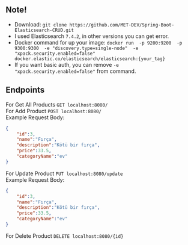 ## Note! 
- Download: ` git clone https://github.com/MET-DEV/Spring-Boot-Elasticsearch-CRUD.git ` 
- I used Elasticsearch   ` 7.4.2 `, in other versions you can get error.
- Docker command for up your image: ` docker run  -p 9200:9200  -p 9300:9300  -e "discovery.type=single-node"  -e "xpack.security.enabled=false"  docker.elastic.co/elasticsearch/elasticsearch:{your_tag} `
- If you want basic auth, you can remove ` -e "xpack.security.enabled=false" ` from command. 
 
 ## Endpoints
For Get All Products ```GET localhost:8080/ ``` <br/>
For Add Product ```POST localhost:8080/ ```  <br/>
Example Request Body:
```json
{
    "id":3,
    "name":"Fırça",
    "description":"Kötü bir fırça",
    "price":33.5,
    "categoryName":"ev"
}
```
For Update Product ```PUT localhost:8080/update ```  <br/>
Example Request Body:
```json
{
    "id":3,
    "name":"Fırça",
    "description":"Kötü bir fırça",
    "price":33.5,
    "categoryName":"ev"
}
```
For Delete Product ```DELETE localhost:8080/{id} ```  <br/>
